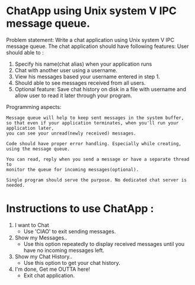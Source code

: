 # ChatApp using Unix system V IPC message queue.

Problem statement: Write a chat application using Unix system V IPC message queue. 
The chat application should have following features: User should able to :

1. Specify his name(chat alias) when your application runs
2. Chat with another user using a username.
3. View his messages based your username entered in step 1.
4. Should able to see messages received from all users.
5. Optional feature: Save chat history on disk in a file with username and allow 
   user to read it later through your program.

Programming aspects:

    Message queue will help to keep sent messages in the system buffer, 
	so that even if your application terminates, when you'll run your application later, 
	you can see your unread(newly received) messages.

    Code should have proper error handling. Especially while creating, using the message queue.

    You can read, reply when you send a message or have a separate thread to 
	monitor the queue for incoming messages(optional).

    Single program should serve the purpose. No dedicated chat server is needed.

# Instructions to use ChatApp :
1.  I want to Chat
    - Use 'CIAO' to exit sending messages.
2.  Show my Messages..
    - Use this option repeatedly to display received messages until you have no incoming messages left.
3.  Show my Chat History..
    - Use this option to get your chat history.
4.  I'm done, Get me OUTTA here!
    - Exit chat application.




